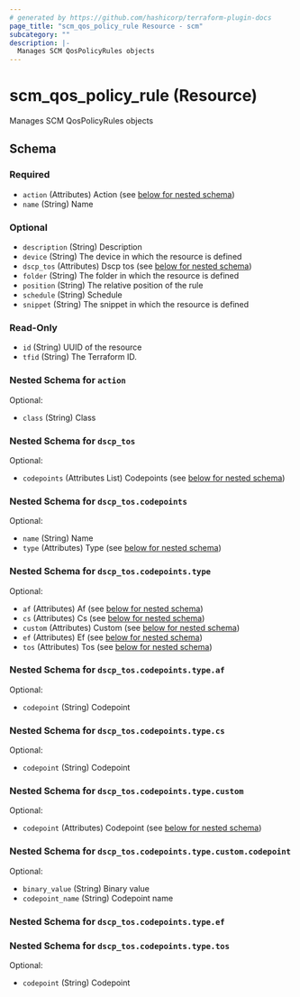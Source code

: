 ```yaml
---
# generated by https://github.com/hashicorp/terraform-plugin-docs
page_title: "scm_qos_policy_rule Resource - scm"
subcategory: ""
description: |-
  Manages SCM QosPolicyRules objects
---
```


# scm_qos_policy_rule (Resource)

Manages SCM QosPolicyRules objects



<!-- schema generated by tfplugindocs -->
## Schema

### Required

- `action` (Attributes) Action (see [below for nested schema](#nestedatt--action))
- `name` (String) Name

### Optional

- `description` (String) Description
- `device` (String) The device in which the resource is defined
- `dscp_tos` (Attributes) Dscp tos (see [below for nested schema](#nestedatt--dscp_tos))
- `folder` (String) The folder in which the resource is defined
- `position` (String) The relative position of the rule
- `schedule` (String) Schedule
- `snippet` (String) The snippet in which the resource is defined

### Read-Only

- `id` (String) UUID of the resource
- `tfid` (String) The Terraform ID.

<a id="nestedatt--action"></a>
### Nested Schema for `action`

Optional:

- `class` (String) Class


<a id="nestedatt--dscp_tos"></a>
### Nested Schema for `dscp_tos`

Optional:

- `codepoints` (Attributes List) Codepoints (see [below for nested schema](#nestedatt--dscp_tos--codepoints))

<a id="nestedatt--dscp_tos--codepoints"></a>
### Nested Schema for `dscp_tos.codepoints`

Optional:

- `name` (String) Name
- `type` (Attributes) Type (see [below for nested schema](#nestedatt--dscp_tos--codepoints--type))

<a id="nestedatt--dscp_tos--codepoints--type"></a>
### Nested Schema for `dscp_tos.codepoints.type`

Optional:

- `af` (Attributes) Af (see [below for nested schema](#nestedatt--dscp_tos--codepoints--type--af))
- `cs` (Attributes) Cs (see [below for nested schema](#nestedatt--dscp_tos--codepoints--type--cs))
- `custom` (Attributes) Custom (see [below for nested schema](#nestedatt--dscp_tos--codepoints--type--custom))
- `ef` (Attributes) Ef (see [below for nested schema](#nestedatt--dscp_tos--codepoints--type--ef))
- `tos` (Attributes) Tos (see [below for nested schema](#nestedatt--dscp_tos--codepoints--type--tos))

<a id="nestedatt--dscp_tos--codepoints--type--af"></a>
### Nested Schema for `dscp_tos.codepoints.type.af`

Optional:

- `codepoint` (String) Codepoint


<a id="nestedatt--dscp_tos--codepoints--type--cs"></a>
### Nested Schema for `dscp_tos.codepoints.type.cs`

Optional:

- `codepoint` (String) Codepoint


<a id="nestedatt--dscp_tos--codepoints--type--custom"></a>
### Nested Schema for `dscp_tos.codepoints.type.custom`

Optional:

- `codepoint` (Attributes) Codepoint (see [below for nested schema](#nestedatt--dscp_tos--codepoints--type--custom--codepoint))

<a id="nestedatt--dscp_tos--codepoints--type--custom--codepoint"></a>
### Nested Schema for `dscp_tos.codepoints.type.custom.codepoint`

Optional:

- `binary_value` (String) Binary value
- `codepoint_name` (String) Codepoint name



<a id="nestedatt--dscp_tos--codepoints--type--ef"></a>
### Nested Schema for `dscp_tos.codepoints.type.ef`


<a id="nestedatt--dscp_tos--codepoints--type--tos"></a>
### Nested Schema for `dscp_tos.codepoints.type.tos`

Optional:

- `codepoint` (String) Codepoint
